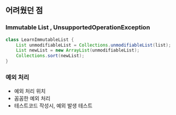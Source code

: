 ## 어려웠던 점
### Immutable List , UnsupportedOperationException

```java
class LearnImmutableList { 
    List unmodifiableList = Collections.unmodifiableList(list);
    List newList = new ArrayList(unmodifiableList);
    Collections.sort(newList);
}
```

### 예외 처리
* 예외 처리 위치
* 꼼꼼한 예외 처리
* 테스트코드 작성시, 예외 발생 테스트